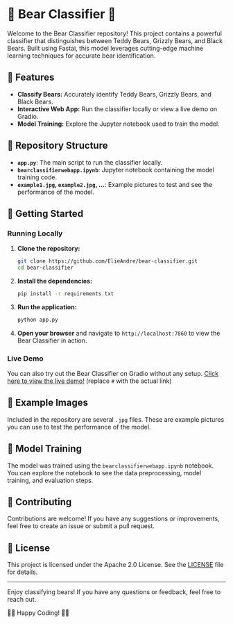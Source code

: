 # 🐻 Bear Classifier 🐻

Welcome to the Bear Classifier repository! This project contains a powerful classifier that distinguishes between Teddy Bears, Grizzly Bears, and Black Bears. Built using Fastai, this model leverages cutting-edge machine learning techniques for accurate bear identification.

## 🌟 Features
- **Classify Bears:** Accurately identify Teddy Bears, Grizzly Bears, and Black Bears.
- **Interactive Web App:** Run the classifier locally or view a live demo on Gradio.
- **Model Training:** Explore the Jupyter notebook used to train the model.

## 📂 Repository Structure
- **`app.py`**: The main script to run the classifier locally.
- **`bearclassifierwebapp.ipynb`**: Jupyter notebook containing the model training code.
- **`example1.jpg`, `example2.jpg`, ...**: Example pictures to test and see the performance of the model.

## 🚀 Getting Started

### Running Locally
1. **Clone the repository:**
    ```bash
    git clone https://github.com/ElieAndre/bear-classifier.git
    cd bear-classifier
    ```

2. **Install the dependencies:**
    ```bash
    pip install -r requirements.txt
    ```

3. **Run the application:**
    ```bash
    python app.py
    ```

4. **Open your browser** and navigate to `http://localhost:7860` to view the Bear Classifier in action.

### Live Demo
You can also try out the Bear Classifier on Gradio without any setup. [Click here to view the live demo!](#) (replace `#` with the actual link)

## 📸 Example Images
Included in the repository are several `.jpg` files. These are example pictures you can use to test the performance of the model.

## 📓 Model Training
The model was trained using the `bearclassifierwebapp.ipynb` notebook. You can explore the notebook to see the data preprocessing, model training, and evaluation steps.

## 🤝 Contributing
Contributions are welcome! If you have any suggestions or improvements, feel free to create an issue or submit a pull request.

## 📜 License
This project is licensed under the Apache 2.0 License. See the [LICENSE](LICENSE) file for details.

---

Enjoy classifying bears! If you have any questions or feedback, feel free to reach out.

🐻🎉 Happy Coding! 🎉🐻

